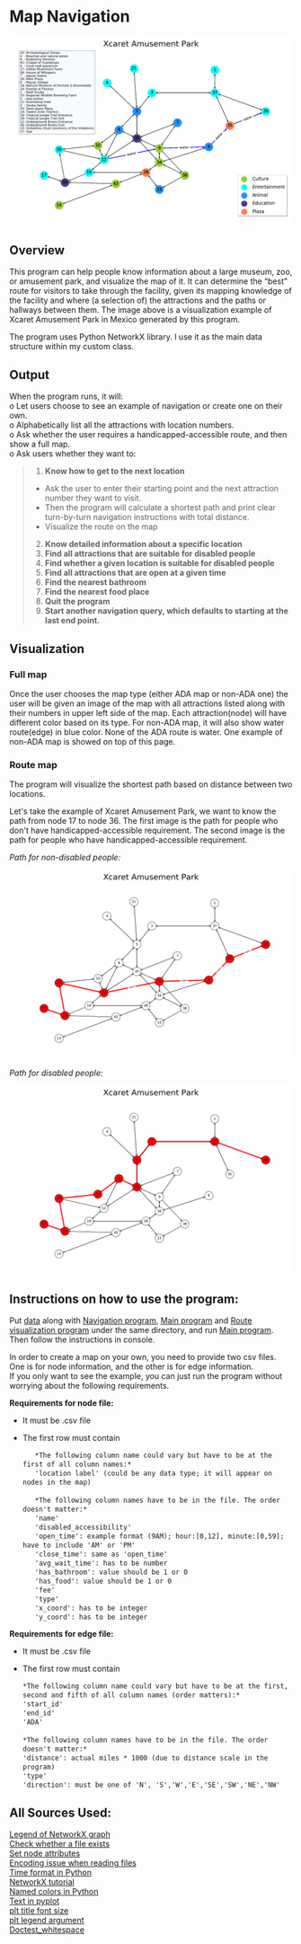 # Map Navigation
![full map](https://github.com/sayaaoi/Map_Navigation/blob/master/Sample/full%20map%20example.png 'Sample full map of Xcaret Amusement Park')

## Overview 
This program can help people know information about a large museum, zoo, or amusement park, and visualize the map of it. 
It can determine the “best” route for visitors to take through the facility, given its mapping knowledge of the facility and
where (a selection of) the attractions and the paths or hallways between them. The image above is a visualization example of 
Xcaret Amusement Park in Mexico generated by this program.

The program uses Python NetworkX library. I use it as the main data structure within my custom class. 

## Output
When the program runs, it will:<br>
o Let users choose to see an example of navigation or create one on their own. <br> 
o Alphabetically list all the attractions with location numbers. <br>
o Ask whether the user requires a handicapped-accessible route, and then show a full map.<br>
o Ask users whether they want to:<br>
> 1. **Know how to get to the next location**
>   - Ask the user to enter their starting point and the next attraction number they want to visit.
>   - Then the program will calculate a shortest path and print clear turn-by-turn navigation
instructions with total distance.
>   - Visualize the route on the map 
> 2. **Know detailed information about a specific location**
> 3. **Find all attractions that are suitable for disabled people**
> 4. **Find whether a given location is suitable for disabled people**
> 5. **Find all attractions that are open at a given time**
> 6. **Find the nearest bathroom**
> 7. **Find the nearest food place** 
> 8. **Quit the program**
> 9. **Start another navigation query, which defaults to starting at the last end point.**

## Visualization
### Full map 
Once the user chooses the map type (either ADA map or non-ADA one) the user will be given an image of the map with all attractions listed along with their numbers in 
upper left side of the map. Each attraction(node) will have different color based on its type. For non-ADA map, it will also show water route(edge) in blue color. None of the ADA 
route is water. One example of non-ADA map is showed on top of this page. 

### Route map
The program will visualize the shortest path based on distance between two locations. 

Let's take the example of Xcaret Amusement Park, we want to know the path from node 17 to node 36. The first image is the path for people who don't have 
handicapped-accessible requirement. The second image is the path for people who have handicapped-accessible requirement. 

*Path for non-disabled people:* <br>

![route_map1](https://github.com/sayaaoi/Map_Navigation/blob/master/Sample/route_map1.png 'Non-ADA path') <br>


*Path for disabled people:* <br>

![route_map2](https://github.com/sayaaoi/Map_Navigation/blob/master/Sample/route_map2.png 'ADA path')


## Instructions on how to use the program:
Put [data](data) along with [Navigation program](Navigation.py), [Main program](Main.py) and [Route visualization program](Route_Visualization.py) under the same directory, 
and run [Main program](Main.py). Then follow the instructions in console. <br>

In order to create a map on your own, you need to provide two csv files. One is for node information, and the other is for edge information. <br>
If you only want to see the example, you can just run the program without worrying about the following requirements. 

**Requirements for node file:**
- It must be .csv file
- The first row must contain <br>

  ```
     *The following column name could vary but have to be at the first of all column names:*
     'location label' (could be any data type; it will appear on nodes in the map)
     
     *The following column names have to be in the file. The order doesn't matter:*
     'name'        
     'disabled_accessibility'
     'open_time': example format (9AM); hour:[0,12], minute:[0,59]; have to include 'AM' or 'PM'
     'close_time': same as 'open_time'
     'avg_wait_time': has to be number
     'has_bathroom': value should be 1 or 0
     'has_food': value should be 1 or 0
     'fee'	       
     'type'        
     'x_coord': has to be integer
     'y_coord': has to be integer

  ```
 **Requirements for edge file:**
 - It must be .csv file
 - The first row must contain<br>
 
   ```
   *The following column name could vary but have to be at the first, second and fifth of all column names (order matters):*
   'start_id'	
   'end_id'	
   'ADA'
   
   *The following column names have to be in the file. The order doesn't matter:*
   'distance': actual miles * 1000 (due to distance scale in the program)
   'type'
   'direction': must be one of 'N', 'S','W','E','SE','SW','NE','NW'

   ```


## All Sources Used:
[Legend of NetworkX graph](https://stackoverflow.com/questions/32931484/legend-for-networkx-draw-function?lq=1&utm_medium=organic&utm_source=google_rich_qa&utm_campaign=google_rich_qa)<br>
[Check whether a file exists](https://docs.python.org/3/library/pathlib.html)<br>
[Set node attributes](https://networkx.github.io/documentation/stable/reference/generated/networkx.classes.function.set_node_attributes.html)<br>
[Encoding issue when reading files](https://stackoverflow.com/a/49150749)<br>
[Time format in Python](https://docs.python.org/3/library/time.html)<br>
[NetworkX tutorial](http://avinashu.com/tutorial/pythontutorialnew/NetworkXBasics.html)<br>
[Named colors in Python](https://stackoverflow.com/questions/22408237/named-colors-in-matplotlib?utm_medium=organic&utm_source=google_rich_qa&utm_campaign=google_rich_qa)<br>
[Text in pyplot](https://stackoverflow.com/questions/8482588/putting-text-in-top-left-corner-of-matplotlib-plot?utm_medium=organic&utm_source=google_rich_qa&utm_campaign=google_rich_qa)<br>
[plt title font size](https://stackoverflow.com/questions/25036699/how-to-increase-plt-title-font-size/25037902?utm_medium=organic&utm_source=google_rich_qa&utm_campaign=google_rich_qa)<br>
[plt legend argument](https://matplotlib.org/api/_as_gen/matplotlib.pyplot.legend.html)<br>
[Doctest_whitespace](https://docs.python.org/3/library/doctest.html#doctest.NORMALIZE_WHITESPACE)<br>

